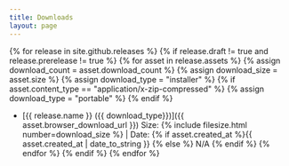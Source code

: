 ```yaml
---
title: Downloads
layout: page
---
```


{% for release in  site.github.releases %} 
  {% if release.draft != true and release.prerelease != true %}
    {% for asset in release.assets %}
      {% assign download_count = asset.download_count  %}
      {% assign download_size = asset.size %}
      {% assign download_type = "installer" %}
      {% if asset.content_type == "application/x-zip-compressed" %}
        {% assign download_type = "portable" %}
      {% endif %}
- [{{ release.name }} ({{ download_type}})]({{ asset.browser_download_url }})
  Size: {% include filesize.html number=download_size %} \| Date: {% if asset.created_at  %}{{ asset.created_at | date_to_string }} {% else %} N/A {% endif %}
    {% endfor %}
  {% endif %}
{% endfor %}
